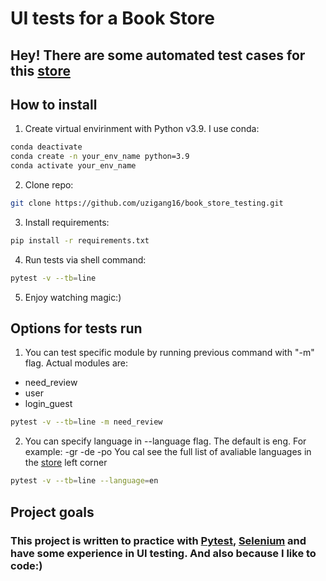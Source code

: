 # UI tests for a Book Store

## Hey! There are some automated test cases for this [store](http://selenium1py.pythonanywhere.com/)

## How to install
1. Create virtual envirinment with Python v3.9. I use conda:
```sh
conda deactivate
conda create -n your_env_name python=3.9
conda activate your_env_name
```
2. Clone repo:
```sh
git clone https://github.com/uzigang16/book_store_testing.git
```
3. Install requirements:
```sh
pip install -r requirements.txt
```
4. Run tests via shell command:
```sh
pytest -v --tb=line
```
5. Enjoy watching magic:)

## Options for tests run
1. You can test specific module by running previous command with "-m" flag.
Actual modules are:
- need_review
- user
- login_guest
```sh
pytest -v --tb=line -m need_review
```
2. You can specify language in --language flag. The default is eng.
For example:
-gr
-de
-po
You cal see the full list of avaliable languages in the [store](http://selenium1py.pythonanywhere.com/) left corner
```sh
pytest -v --tb=line --language=en
```

## Project goals
### This project is written to practice with [Pytest](https://docs.pytest.org/), [Selenium](https://selenium-python.readthedocs.io/) and have some experience in UI testing. And also because I like to code:)
